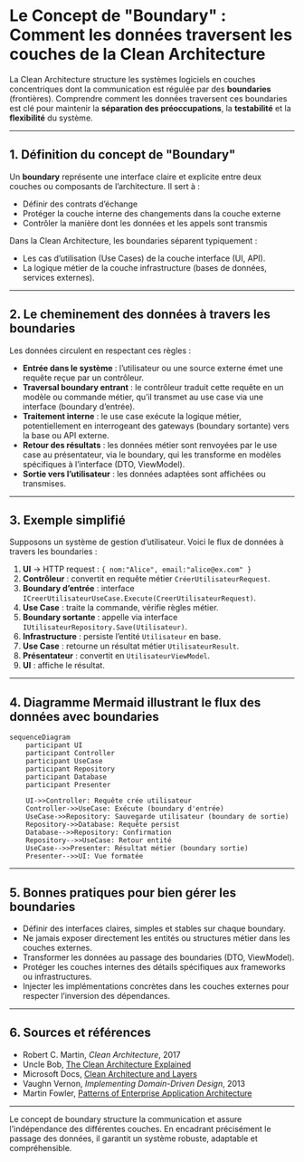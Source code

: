 # Le Concept de "Boundary" : Comment les données traversent les couches de la Clean Architecture

La Clean Architecture structure les systèmes logiciels en couches concentriques dont la communication est régulée par des **boundaries** (frontières). Comprendre comment les données traversent ces boundaries est clé pour maintenir la **séparation des préoccupations**, la **testabilité** et la **flexibilité** du système.

---

## 1. Définition du concept de "Boundary"

Un **boundary** représente une interface claire et explicite entre deux couches ou composants de l’architecture. Il sert à :

- Définir des contrats d’échange  
- Protéger la couche interne des changements dans la couche externe  
- Contrôler la manière dont les données et les appels sont transmis

Dans la Clean Architecture, les boundaries séparent typiquement :

- Les cas d’utilisation (Use Cases) de la couche interface (UI, API).  
- La logique métier de la couche infrastructure (bases de données, services externes).  

---

## 2. Le cheminement des données à travers les boundaries

Les données circulent en respectant ces règles :

- **Entrée dans le système** : l’utilisateur ou une source externe émet une requête reçue par un contrôleur.  
- **Traversal boundary entrant** : le contrôleur traduit cette requête en un modèle ou commande métier, qu’il transmet au use case via une interface (boundary d’entrée).  
- **Traitement interne** : le use case exécute la logique métier, potentiellement en interrogeant des gateways (boundary sortante) vers la base ou API externe.  
- **Retour des résultats** : les données métier sont renvoyées par le use case au présentateur, via le boundary, qui les transforme en modèles spécifiques à l’interface (DTO, ViewModel).  
- **Sortie vers l’utilisateur** : les données adaptées sont affichées ou transmises.

---

## 3. Exemple simplifié

Supposons un système de gestion d’utilisateur. Voici le flux de données à travers les boundaries :

1. **UI** → HTTP request : `{ nom:"Alice", email:"alice@ex.com" }`  
2. **Contrôleur** : convertit en requête métier `CréerUtilisateurRequest`.  
3. **Boundary d’entrée** : interface `ICreerUtilisateurUseCase.Execute(CreerUtilisateurRequest)`.  
4. **Use Case** : traite la commande, vérifie règles métier.  
5. **Boundary sortante** : appelle via interface `IUtilisateurRepository.Save(Utilisateur)`.  
6. **Infrastructure** : persiste l’entité `Utilisateur` en base.  
7. **Use Case** : retourne un résultat métier `UtilisateurResult`.  
8. **Présentateur** : convertit en `UtilisateurViewModel`.  
9. **UI** : affiche le résultat.

---

## 4. Diagramme Mermaid illustrant le flux des données avec boundaries

```mermaid
sequenceDiagram
    participant UI
    participant Controller
    participant UseCase
    participant Repository
    participant Database
    participant Presenter

    UI->>Controller: Requête crée utilisateur
    Controller->>UseCase: Exécute (boundary d'entrée)
    UseCase->>Repository: Sauvegarde utilisateur (boundary de sortie)
    Repository->>Database: Requête persist
    Database-->>Repository: Confirmation
    Repository-->>UseCase: Retour entité
    UseCase-->>Presenter: Résultat métier (boundary sortie)
    Presenter-->>UI: Vue formatée
```

---

## 5. Bonnes pratiques pour bien gérer les boundaries

- Définir des interfaces claires, simples et stables sur chaque boundary.  
- Ne jamais exposer directement les entités ou structures métier dans les couches externes.  
- Transformer les données au passage des boundaries (DTO, ViewModel).  
- Protéger les couches internes des détails spécifiques aux frameworks ou infrastructures.  
- Injecter les implémentations concrètes dans les couches externes pour respecter l’inversion des dépendances.

---

## 6. Sources et références

- Robert C. Martin, *Clean Architecture*, 2017  
- Uncle Bob, [The Clean Architecture Explained](https://blog.cleancoder.com/uncle-bob/2012/08/13/the-clean-architecture.html)  
- Microsoft Docs, [Clean Architecture and Layers](https://docs.microsoft.com/en-us/dotnet/architecture/modern-web-apps-azure/common-web-application-architectures#layers)  
- Vaughn Vernon, *Implementing Domain-Driven Design*, 2013  
- Martin Fowler, [Patterns of Enterprise Application Architecture](https://martinfowler.com/books/eaa.html)

---

Le concept de boundary structure la communication et assure l'indépendance des différentes couches. En encadrant précisément le passage des données, il garantit un système robuste, adaptable et compréhensible.